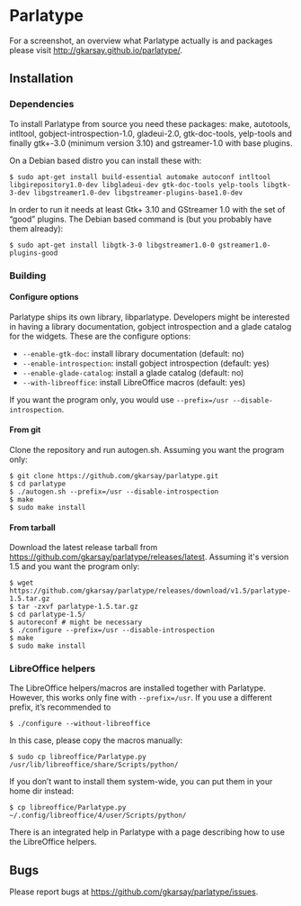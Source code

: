 # Parlatype

For a screenshot, an overview what Parlatype actually is and packages please visit http://gkarsay.github.io/parlatype/.

## Installation

### Dependencies

To install Parlatype from source you need these packages: make, autotools, intltool, gobject-introspection-1.0, gladeui-2.0, gtk-doc-tools, yelp-tools and finally gtk+-3.0 (minimum version 3.10) and gstreamer-1.0 with base plugins.

On a Debian based distro you can install these with:

```
$ sudo apt-get install build-essential automake autoconf intltool libgirepository1.0-dev libgladeui-dev gtk-doc-tools yelp-tools libgtk-3-dev libgstreamer1.0-dev libgstreamer-plugins-base1.0-dev
```

In order to run it needs at least Gtk+ 3.10 and GStreamer 1.0 with the set of “good” plugins.
The Debian based command is (but you probably have them already):
```
$ sudo apt-get install libgtk-3-0 libgstreamer1.0-0 gstreamer1.0-plugins-good
```

### Building 

#### Configure options

Parlatype ships its own library, libparlatype. Developers might be interested in having a library documentation, gobject introspection and a glade catalog for the widgets. These are the configure options:

* `--enable-gtk-doc`: install library documentation (default: no)
* `--enable-introspection`: install gobject introspection (default: yes)
* `--enable-glade-catalog`: install a glade catalog (default: no)
* `--with-libreoffice`: install LibreOffice macros (default: yes)

If you want the program only, you would use `--prefix=/usr --disable-introspection`.

#### From git
Clone the repository and run autogen.sh. Assuming you want the program only:
```
$ git clone https://github.com/gkarsay/parlatype.git
$ cd parlatype
$ ./autogen.sh --prefix=/usr --disable-introspection
$ make
$ sudo make install
```

#### From tarball
Download the latest release tarball from https://github.com/gkarsay/parlatype/releases/latest. Assuming it's version 1.5 and you want the program only:
```
$ wget https://github.com/gkarsay/parlatype/releases/download/v1.5/parlatype-1.5.tar.gz
$ tar -zxvf parlatype-1.5.tar.gz
$ cd parlatype-1.5/
$ autoreconf # might be necessary
$ ./configure --prefix=/usr --disable-introspection
$ make
$ sudo make install
```

### LibreOffice helpers
The LibreOffice helpers/macros are installed together with Parlatype. However, this works only fine with `--prefix=/usr`. If you use a different prefix, it’s recommended to
```
$ ./configure --without-libreoffice
```
In this case, please copy the macros manually:
```
$ sudo cp libreoffice/Parlatype.py /usr/lib/libreoffice/share/Scripts/python/
```
If you don’t want to install them system-wide, you can put them in your home dir instead:
```
$ cp libreoffice/Parlatype.py ~/.config/libreoffice/4/user/Scripts/python/
```
There is an integrated help in Parlatype with a page describing how to use the LibreOffice helpers.

## Bugs
Please report bugs at https://github.com/gkarsay/parlatype/issues.

